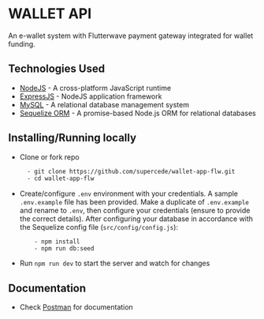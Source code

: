 # WALLET API

An e-wallet system with Flutterwave payment gateway integrated for wallet funding.

## Technologies Used

- [NodeJS](https://nodejs.org/en/download/) - A cross-platform JavaScript runtime
- [ExpressJS](https://expressjs.com/) - NodeJS application framework
- [MySQL](https://www.mysql.com/downloads/) - A relational database management system
- [Sequelize ORM](https://sequelize.org/) - A promise-based Node.js ORM for relational databases

## Installing/Running locally

- Clone or fork repo

  ```bash
    - git clone https://github.com/supercede/wallet-app-flw.git
    - cd wallet-app-flw
  ```
- Create/configure `.env` environment with your credentials. A sample `.env.example` file has been provided. Make a duplicate of `.env.example` and rename to `.env`, then configure your credentials (ensure to provide the correct details). After configuring your database in accordance with the Sequelize config file (`src/config/config.js`):

  ```
      - npm install
      - npm run db:seed
  ```
- Run `npm run dev` to start the server and watch for changes

## Documentation

- Check [Postman](https://documenter.getpostman.com/view/8630438/TW77i4cQ) for documentation
